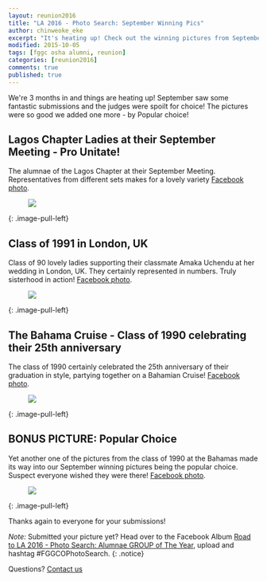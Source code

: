 ```yaml
---
layout: reunion2016
title: "LA 2016 - Photo Search: September Winning Pics"
author: chinweoke_eke
excerpt: "It's heating up! Check out the winning pictures from September Submissions! Fostering Unity!"
modified: 2015-10-05
tags: [fggc osha alumni, reunion]
categories: [reunion2016]
comments: true
published: true
---
```

We're 3 months in and things are heating up! September saw some fantastic submissions and the judges were spoilt for choice! The pictures were so good we added one more - by Popular choice!

## Lagos Chapter Ladies at their September Meeting - Pro Unitate!
The alumnae of the Lagos Chapter at their September Meeting. Representatives from different sets makes for a lovely variety [Facebook photo](https://www.facebook.com/photo.php?fbid=10153235239041656&set=oa.10152892392226244&type=3&theater).
<figure>
	<a href="{{ site.url }}/images/lagoschapter-septmeeting.jpg"><img src="{{ site.url }}/images/lagoschapter-septmeeting.jpg"></a>
</figure>
{: .image-pull-left}

## Class of 1991 in London, UK
Class of 90 lovely ladies supporting their classmate Amaka Uchendu at her wedding in London, UK. They certainly represented in numbers. Truly sisterhood in action! [Facebook photo](https://www.facebook.com/photo.php?fbid=10155916714910328&set=oa.10152892392226244&type=3&theater).
<figure>
	<a href="{{ site.url }}/images/classof91inuk.jpg"><img src="{{ site.url }}/images/classof91inuk.jpg"></a>
</figure>
{: .image-pull-left}

## The Bahama Cruise - Class of 1990 celebrating their 25th anniversary
The class of 1990 certainly celebrated the 25th anniversary of their graduation in style, partying together on a Bahamian Cruise! [Facebook photo](https://www.facebook.com/photo.php?fbid=10207895770015585&set=oa.10152892392226244&type=3&theater).
<figure>
	<a href="{{ site.url }}/images/classof90inbahamas.jpg"><img src="{{ site.url }}/images/classof90inbahamas.jpg"></a>
</figure>
{: .image-pull-left}

## BONUS PICTURE: Popular Choice
Yet another one of the pictures from the class of 1990 at the Bahamas made its way into our September winning pictures being the popular choice. Suspect everyone wished they were there! [Facebook photo](https://www.facebook.com/photo.php?fbid=10207895769535573&set=oa.10152892392226244&type=3&theater).
<figure>
	<a href="{{ site.url }}/images/classof90inbahamas2.jpg"><img src="{{ site.url }}/images/classof90inbahamas2.jpg"></a>
</figure>
{: .image-pull-left}

Thanks again to everyone for your submissions!

*Note:* Submitted your picture yet? Head over to the Facebook Album [Road to LA 2016 - Photo Search: Alumnae GROUP of The Year](https://www.facebook.com/media/set/?set=oa.10152892392226244&type=1), upload and hashtag ‪#‎FGGCOPhotoSearch‬.
{: .notice} 

Questions? [Contact us](mailto:la2016@fggconitsha.com)
